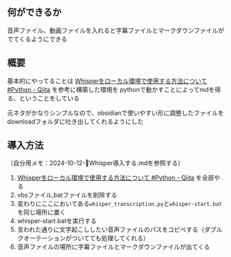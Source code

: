 ## 何ができるか
音声ファイル、動画ファイルを入れると字幕ファイルとマークダウンファイルがでてくるようにできる

## 概要
基本的にやってることは
[Whisperをローカル環境で使用する方法について #Python - Qiita](https://qiita.com/ussoewwin/items/37a464cd0baebb195275)
を参考に構築した環境を
pythonで動かすことによってmdを得る、ということをしている

元ネタがかなりシンプルなので、obsidianで使いやすい形に調整したファイルをdownloadフォルダに吐き出してくれるようにした

## 導入方法
（自分用メモ：2024-10-12-📝Whisper導入する.mdを参照する）

1. [Whisperをローカル環境で使用する方法について #Python - Qiita](https://qiita.com/ussoewwin/items/37a464cd0baebb195275) を全部やる
2. vbsファイル,batファイルを削除する
3. 変わりにここにおいてある`whisper_transcription.py`と`whisper-start.bat`を同じ場所に置く
4. whisper-start.batを実行する
5. 言われた通りに文字起こししたい音声ファイルのパスをコピペする（ダブルクオーテーションがついてても処理してくれる）
6. 音声ファイルの場所に字幕ファイルとマークダウンファイルが出てくる
